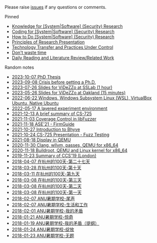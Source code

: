 Please raise [issues](https://github.com/cyruscyliu/cyruscyliu.github.io/issues)
if any questions or comments.

Pinned

+ [Knowledge for [System|Software] (Security) Research](posts/2021-09-03-knowledge-for-research.md)
+ [Coding for [System|Software] (Security) Research](posts/2021-09-03-Summary-Research-SE.md)
+ [How to Do [System|Software] (Security) Research](posts/2021-09-07-Research-Philosophy.md)
+ [Principles of Research Presentation](posts/2021-08-27-Principle-of-Presentation.md)
+ [Technology Transfer and Practices Under Control](posts/2022-08-30-technology-transfer.md)
+ [Don't waste time](posts/2023-08-15-dont-waste-time.md)
+ [Daily Reading and Literature Review/Related Work](posts/2023-10-11-literature-review.md)

Random notes

+ [2023-10-07 PhD Thesis](posts/2023-10-07-phd-thesis.md)
+ [2023-09-08 Crisis before getting a Ph.D.](posts/2023-09-08-crisis-before-getting-a-phd.md)
+ [2023-07-26 Slides for ViDeZZo at SSLab (1 hour)](posts/Talk-SSLab-20230726.public.pdf)
+ [2023-05-26 Slides for ViDeZZo at Oakland (15 minutes)](posts/2023-05-26-hexhive-videzzo-sp.pdf)
+ [2022-06-22 Windows, Windows Subsystem Linux (WSL), VirtualBox Ubuntu, Native Ubuntu](posts/2022-06-22-wsl-vm-native-machine.md)
+ [2022-05-17 A layered experiment environment](posts/2022-05-17-vm-docker-pythonenv.md)
+ [2021-12-13 A brief summary of CS-725](posts/2021-12-13-Summary-of-CS725.md)
+ [2021-11-03 Coverage Control in libFuzzer](posts/2021-11-02-libFuzzer-cov-control.md)
+ [2021-11-18 ASE'21 - FirmGuide](posts/2021-11-15-ase-firmguide.md)
+ [2021-10-27 Introduction to Bhyve](posts/2021-10-27-introduction-to-bhyve.md)
+ [2021-10-24 CS-725 Presentation - Fuzz Testing](posts/2021-10-22-fuzzing-presentation.md)
+ [2021-08-18 Display in QEMU](posts/2021-08-18-Display-in-QEMU.md)
+ [2020-11-30 Clang, wllvm, passes, QEMU for x86_64](posts/2020-11-30-wllvm-clang-qemu-x86_64.md)
+ [2020-11-18 Buildroot, QEMU and Linux kernel for x86_64](posts/2020-11-18-buildroot-qemu-x86_64.md)
+ [2019-11-23 Summary of CCS'19 (London)](posts/2019-11-23-CCS-London-Summary.md)
+ [2018-04-07 在杭州的100天-第二十七天](posts/2018-04-07-在杭州的100天-第二十七天.md)
+ [2018-03-28 在杭州的100天-第十天](posts/2018-03-28-在杭州的100天-第十天.md)
+ [2018-03-11 在杭州的100天-第九天](posts/2018-03-11-在杭州的100天-第九天.md)
+ [2018-03-08 在杭州的100天-第三天](posts/2018-03-10-在杭州的100天-第三天.md)
+ [2018-03-08 在杭州的100天-第二天](posts/2018-03-08-在杭州的100天-第二天.md)
+ [2018-03-08 在杭州的100天-第一天](posts/2018-03-08-在杭州的100天-第一天.md)
+ [2018-02-07 ANU暑期学校-尾声](posts/2018-02-07-ANU暑期学校-尾声.md)
+ [2018-02-07 ANU暑期学校-生活和工作](posts/2018-02-07-ANU暑期学校-生活和工作.md)
+ [2018-02-01 ANU暑期学校-我的矛盾](posts/2018-02-01-ANU暑期学校-我的矛盾.md)
+ [2018-01-21 ANU暑期学校-惊奇](posts/2018-01-21-ANU暑期学校-惊奇.md)
+ [2018-01-19 ANU暑期学校-我的矛盾（提纲）](posts/2018-01-19-ANU暑期学校-我的矛盾（提纲）.md)
+ [2018-01-24 ANU暑期学校-绽放](posts/2018-01-24-ANU暑期学校-绽放.md)
+ [2018-01-23 ANU暑期学校-无题](posts/2018-01-23-ANU暑期学校-无题.md)
